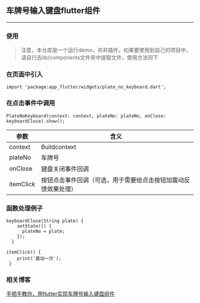 ## 车牌号输入键盘flutter组件

***

### 使用
> 注意，本仓库是一个运行demo，并非插件。如果要使用到自己的项目中，请自行去lib/components文件夹中提取文件，使用方法同下

### 在页面中引入
```
import 'package:app_flutter/widgets/plate_no_keyboard.dart';
```
### 在点击事件中调用
```
PlateNoKeyboard(context: context, plateNo: plateNo, onClose: keyboardClose).show();
```

参数| 含义
---- | ---
context | Buildcontext
plateNo |  车牌号
onClose | 键盘关闭事件回调
itemClick | 按钮点击事件回调（可选，用于需要给点击按钮加震动反馈效果处理）

### 函数处理例子
```
keyboardClose(String plate) {
    setState(() {
      plateNo = plate;
    });
  }
```
```
itemClick() {
    print('震动一次');
 }
```
### 相关博客
[手把手教你，用flutter实现车牌号输入键盘组件]()